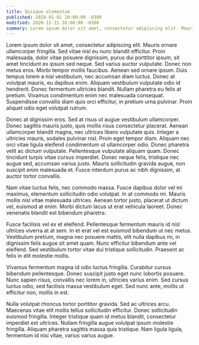 ```yaml
---
title: Quisque elementum
published: 2020-01-01 20:00:00 -0300
modified: 2020-12-15 20:00:00 -0300
summary: Lorem ipsum dolor sit amet, consectetur adipiscing elit. Mauris ornare ullamcorper fringilla. Sed vitae nisl eu nunc blandit efficitur. Proin malesuada, dolor vitae posuere dignissim, purus dui porttitor ipsum, sit amet tincidunt ex ipsum sed neque...
---
```


Lorem ipsum dolor sit amet, consectetur adipiscing elit. Mauris ornare ullamcorper fringilla. Sed vitae nisl eu nunc blandit efficitur. Proin malesuada, dolor vitae posuere dignissim, purus dui porttitor ipsum, sit amet tincidunt ex ipsum sed neque. Sed varius auctor vulputate. Donec non metus eros. Morbi tempor mollis faucibus. Aenean sed ornare ipsum. Duis tempus lorem a nisl vestibulum, nec accumsan diam luctus. Donec at volutpat mauris, eu dapibus enim. Aliquam vestibulum vulputate odio id hendrerit. Donec fermentum ultricies blandit. Nullam pharetra eu felis at pretium. Vivamus condimentum enim nec malesuada consequat. Suspendisse convallis diam quis orci efficitur, in pretium urna pulvinar. Proin aliquet odio eget volutpat rutrum.

Donec at dignissim eros. Sed at risus ut augue vestibulum ullamcorper. Donec sagittis mauris justo, quis mollis risus consectetur placerat. Aenean ullamcorper blandit magna, nec ultrices libero vulputate quis. Integer a ultricies mauris, sodales pulvinar nisl. Proin eget tempor diam. Aliquam nec orci vitae ligula eleifend condimentum ut ullamcorper odio. Donec pharetra velit ac dictum vulputate. Pellentesque vulputate aliquam quam. Donec tincidunt turpis vitae cursus imperdiet. Donec neque felis, tristique nec augue sed, accumsan varius justo. Mauris sollicitudin gravida augue, non suscipit enim malesuada et. Fusce interdum purus ac nibh dignissim, at auctor tortor convallis.

Nam vitae luctus felis, nec commodo massa. Fusce dapibus dolor vel mi maximus, elementum sollicitudin odio volutpat. In at commodo mi. Mauris mollis nisl vitae malesuada ultrices. Aenean tortor justo, placerat ut dictum vel, euismod at enim. Morbi dictum lacus ut erat vehicula laoreet. Donec venenatis blandit est bibendum pharetra.

Fusce facilisis vel ex et eleifend. Pellentesque fermentum mauris id nisl ultrices viverra at at sem. In et erat vel est euismod bibendum ut nec metus. Vestibulum pretium, magna nec posuere mattis, elit nulla dapibus mi, in dignissim felis augue sit amet quam. Nunc efficitur bibendum ante vel eleifend. Sed vestibulum tortor vitae dui tristique sollicitudin. Praesent ac felis in elit molestie mollis.

Vivamus fermentum magna id odio luctus fringilla. Curabitur cursus bibendum pellentesque. Donec suscipit justo eget nunc lobortis posuere. Nunc sapien risus, convallis nec lorem in, ultricies varius enim. Sed cursus luctus odio, sed facilisis massa vestibulum eget. Sed nunc ante, mollis ut efficitur non, mollis in est.

Nulla volutpat rhoncus tortor porttitor gravida. Sed ac ultrices arcu. Maecenas vitae elit mollis tellus sollicitudin efficitur. Donec sollicitudin euismod fringilla. Integer tristique quam id metus blandit, consectetur imperdiet est ultrices. Nullam fringilla augue volutpat ipsum molestie fringilla. Aliquam pharetra sagittis massa quis tristique. Nam ligula ligula, fermentum id nisi vitae, varius varius augue.
